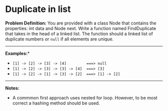 # Duplicate in list
**Problem Definition:** 
You are provided with a class Node that contains the properties: int data and Node next. Write a function named FindDuplicate
that takes in the head of a linked list. The function should a linked list of duplicate numbers or `null` if all elements are unique.

---
**Examples:***
* `[1] -> [2] -> [3] -> [4]         ===> null`
* `[1] -> [2] -> [3] -> [3] -> [4]  ===> [3]`
* `[1] -> [2] -> [1] -> [3] -> [2]  ===> [1] -> [2]`

---
**Notes:**
* A commmon first approach uses nested for loop. However, to be most correct a hashing method should be used.
